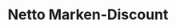 ---
title: "Netto Marken-Discount"
url: /duisburg/netto-marken-discount-falkstrasse/
shop: Supermarkt
---